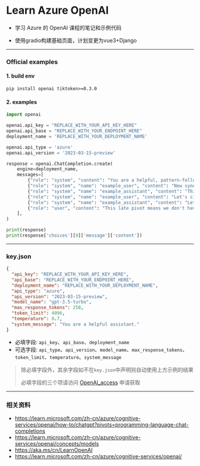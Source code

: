 # Learn Azure OpenAI

* 学习 Azure 的 OpenAI 课程的笔记和示例代码

* 使用gradio构建基础页面，计划变更为vue3+Django

---

### Official examples

#### 1. build env

```shell
pip install openai tiktoken>=0.3.0
```

#### 2. examples

```python
import openai

openai.api_key = "REPLACE_WITH_YOUR_API_KEY_HERE"
openai.api_base = "REPLACE_WITH_YOUR_ENDPOINT_HERE"
deployment_name = 'REPLACE_WITH_YOUR_DEPLOYMENT_NAME'

openai.api_type = 'azure'
openai.api_version = '2023-03-15-preview'

response = openai.ChatCompletion.create(
    engine=deployment_name,
    messages=[
        {"role": "system", "content": "You are a helpful, pattern-following assistant that translates corporate jargon into plain English."},
        {"role": "system", "name": "example_user", "content": "New synergies will help drive top-line growth."},
        {"role": "system", "name": "example_assistant", "content": "Things working well together will increase revenue."},
        {"role": "system", "name": "example_user", "content": "Let's circle back when we have more bandwidth to touch base on opportunities for increased leverage."},
        {"role": "system", "name": "example_assistant", "content": "Let's talk later when we're less busy about how to do better."},
        {"role": "user", "content": "This late pivot means we don't have time to boil the ocean for the client deliverable."},
    ],
)

print(response)
print(response['choices'][0]['message']['content'])
```

---

### key.json

```json
{
  "api_key": "REPLACE_WITH_YOUR_API_KEY_HERE",
  "api_base": "REPLACE_WITH_YOUR_ENDPOINT_HERE",
  "deployment_name": "REPLACE_WITH_YOUR_DEPLOYMENT_NAME",
  "api_type": "azure",
  "api_version": "2023-03-15-preview",
  "model_name": "gpt-3.5-turbo",
  "max_response_tokens": 250,
  "token_limit": 4096,
  "temperature": 0.7,
  "system_message": "You are a helpful assistant."
}
```

* 必填字段: `api_key`、`api_base`、`deployment_name`
* 可选字段: `api_type`、`api_version`、`model_name`、`max_response_tokens`、`token_limit`、`temperature`、`system_message`
> 除必填字段外，其余字段如不在`key.json`中声明则自动使用上方示例的结果
> 
> 必填字段的三个项请访问 [OpenAI_access](https://aka.ms/oai/access) 申请获取

---

### 相关资料

* https://learn.microsoft.com/zh-cn/azure/cognitive-services/openai/how-to/chatgpt?pivots=programming-language-chat-completions
* https://learn.microsoft.com/zh-cn/azure/cognitive-services/openai/concepts/models
* https://aka.ms/cn/LearnOpenAI
* https://learn.microsoft.com/zh-cn/azure/cognitive-services/openai/